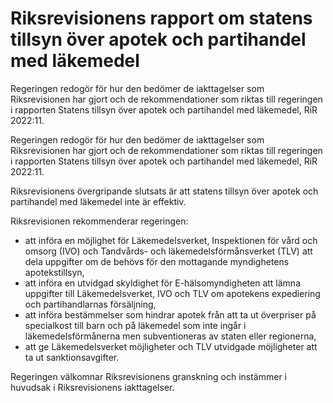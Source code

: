 # Riksrevisionens rapport om statens tillsyn över apotek och partihandel med läkemedel

Regeringen redogör för hur den bedömer de iakttagelser som Riksrevisionen har gjort och de rekommendationer som riktas till regeringen i rapporten Statens tillsyn över apotek och partihandel med läkemedel, RiR 2022:11.

Regeringen redogör för hur den bedömer de iakttagelser som Riksrevisionen har gjort och de rekommendationer som riktas till regeringen i rapporten Statens tillsyn över apotek och partihandel med läkemedel, RiR 2022:11.

Riksrevisionens övergripande slutsats är att statens tillsyn över apotek och partihandel med läkemedel inte är effektiv.

Riksrevisionen rekommenderar regeringen:

* att införa en möjlighet för Läkemedelsverket, Inspektionen för vård och omsorg (IVO) och Tandvårds- och läkemedelsförmånsverket (TLV) att dela uppgifter om de behövs för den mottagande myndighetens apotekstillsyn,
* att införa en utvidgad skyldighet för E-hälsomyndigheten att lämna uppgifter till Läkemedelsverket, IVO och TLV om apotekens expediering och partihandlarnas försäljning,
* att införa bestämmelser som hindrar apotek från att ta ut överpriser på specialkost till barn och på läkemedel som inte ingår i läkemedelsförmånerna men subventioneras av staten eller regionerna,
* att ge Läkemedelsverket möjligheter och TLV utvidgade möjligheter att ta ut sanktionsavgifter.

Regeringen välkomnar Riksrevisionens granskning och instämmer i huvudsak i Riksrevisionens iakttagelser.
